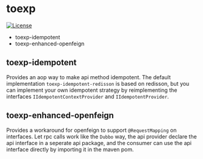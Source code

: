 # toexp

[![License](https://img.shields.io/badge/License-Apache_2.0-blue.svg)](https://opensource.org/licenses/Apache-2.0)

- toexp-idempotent
- toexp-enhanced-openfeign

## toexp-idempotent

Provides an aop way to make api method idempotent.
The default implementation `toexp-idempotent-redisson` is based on redisson,
but you can implement your own idempotent strategy by reimplementing the interfaces `IIdempotentContextProvider` and
`IIdempotentProvider`.

## toexp-enhanced-openfeign

Provides a workaround for openfeign to support `@RequestMapping` on interfaces.
Let rpc calls work like the `Dubbo` way, the api provider declare the api interface in a seperate api package, 
and the consumer can use the api interface directly by importing it in the maven pom. 
